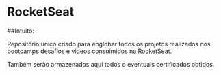 # RocketSeat

##Intuito:

Repositório unico criado para englobar todos os projetos realizados nos bootcamps desafios e videos consuimidos na RocketSeat.

Também serão armazenados aqui todos o eventuais certificados obtidos.
